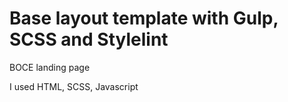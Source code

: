 # Base layout template with Gulp, SCSS and Stylelint
BOCE landing page

I used HTML, SCSS, Javascript
